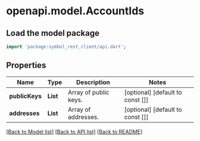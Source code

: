# openapi.model.AccountIds

## Load the model package
```dart
import 'package:symbol_rest_client/api.dart';
```

## Properties
Name | Type | Description | Notes
------------ | ------------- | ------------- | -------------
**publicKeys** | **List<String>** | Array of public keys. | [optional] [default to const []]
**addresses** | **List<String>** | Array of addresses. | [optional] [default to const []]

[[Back to Model list]](../README.md#documentation-for-models) [[Back to API list]](../README.md#documentation-for-api-endpoints) [[Back to README]](../README.md)


